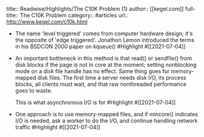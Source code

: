 title:: Readwise/Highlights/The C10K Problem (1)
author:: [[kegel.com]]
full-title:: The C10K Problem
category:: #articles
url:: http://www.kegel.com/c10k.html

- The name 'level triggered' comes from computer hardware
  design; it's the opposite of 'edge triggered'.
  Jonathon Lemon introduced the terms in his 
  BSDCON 2000 paper on kqueue() #Highlight #[[2021-07-04]]
- An important bottleneck in this method is that read() or sendfile() 
  from disk blocks if the page is not in core at the moment;
  setting nonblocking mode on a disk file handle has no effect.
  Same thing goes for memory-mapped disk files.
  The first time a server needs disk I/O, its process blocks,
  all clients must wait, and that raw nonthreaded performance goes to waste.
  
  This is what asynchronous I/O is for #Highlight #[[2021-07-04]]
- One approach is to use memory-mapped files,
  and if mincore() indicates I/O is needed, ask a worker to do the I/O,
  and continue handling network traffic #Highlight #[[2021-07-04]]